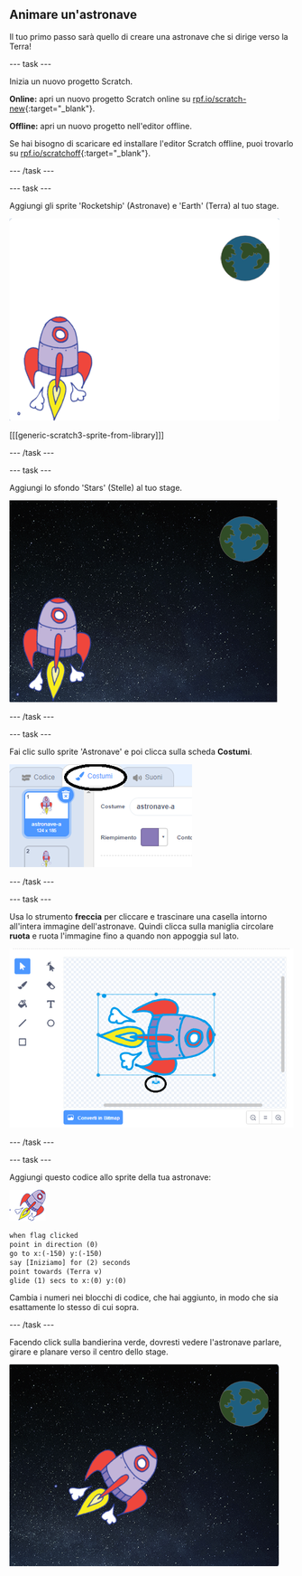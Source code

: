 ## Animare un'astronave

Il tuo primo passo sarà quello di creare una astronave che si dirige verso la Terra!

--- task ---

Inizia un nuovo progetto Scratch.

**Online:** apri un nuovo progetto Scratch online su [rpf.io/scratch-new](http://rpf.io/scratchon){:target="_blank"}.

**Offline:** apri un nuovo progetto nell'editor offline.

Se hai bisogno di scaricare ed installare l'editor Scratch offline, puoi trovarlo su [rpf.io/scratchoff](http://rpf.io/scratchoff){:target="_blank"}.

--- /task ---

--- task ---

Aggiungi gli sprite 'Rocketship' (Astronave) e 'Earth' (Terra) al tuo stage.

![Sprite 'Astronave' e 'Terra'](images/space-sprites.png)

[[[generic-scratch3-sprite-from-library]]]

--- /task ---

--- task ---

Aggiungi lo sfondo 'Stars' (Stelle) al tuo stage.

![Sfondo spaziale](images/space-backdrop.png)

--- /task ---

--- task ---

Fai clic sullo sprite 'Astronave' e poi clicca sulla scheda **Costumi**.

![Costume dello sprite](images/space-costume.png)

--- /task ---

--- task ---

Usa lo strumento **freccia** per cliccare e trascinare una casella intorno all'intera immagine dell'astronave. Quindi clicca sulla maniglia circolare **ruota** e ruota l'immagine fino a quando non appoggia sul lato.

![Ruotare un costume](images/space-rotate.png)

--- /task ---

--- task ---

Aggiungi questo codice allo sprite della tua astronave:

![Sprite 'Astronave'](images/sprite-spaceship.png)

```blocks3
when flag clicked
point in direction (0)
go to x:(-150) y:(-150)
say [Iniziamo] for (2) seconds
point towards (Terra v)
glide (1) secs to x:(0) y:(0)
```

Cambia i numeri nei blocchi di codice, che hai aggiunto, in modo che sia esattamente lo stesso di cui sopra.

--- /task ---

Facendo click sulla bandierina verde, dovresti vedere l'astronave parlare, girare e planare verso il centro dello stage.

![Testare l'animazione dell'astronave](images/space-animate-stage.png)